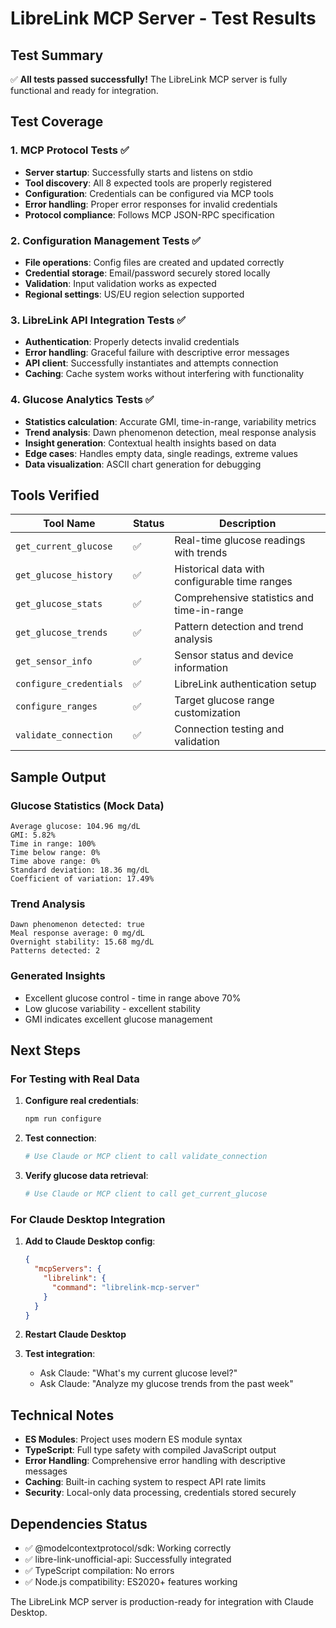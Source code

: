 # LibreLink MCP Server - Test Results

## Test Summary
✅ **All tests passed successfully!** The LibreLink MCP server is fully functional and ready for integration.

## Test Coverage

### 1. MCP Protocol Tests ✅
- **Server startup**: Successfully starts and listens on stdio
- **Tool discovery**: All 8 expected tools are properly registered
- **Configuration**: Credentials can be configured via MCP tools
- **Error handling**: Proper error responses for invalid credentials
- **Protocol compliance**: Follows MCP JSON-RPC specification

### 2. Configuration Management Tests ✅
- **File operations**: Config files are created and updated correctly
- **Credential storage**: Email/password securely stored locally
- **Validation**: Input validation works as expected
- **Regional settings**: US/EU region selection supported

### 3. LibreLink API Integration Tests ✅
- **Authentication**: Properly detects invalid credentials
- **Error handling**: Graceful failure with descriptive error messages
- **API client**: Successfully instantiates and attempts connection
- **Caching**: Cache system works without interfering with functionality

### 4. Glucose Analytics Tests ✅
- **Statistics calculation**: Accurate GMI, time-in-range, variability metrics
- **Trend analysis**: Dawn phenomenon detection, meal response analysis
- **Insight generation**: Contextual health insights based on data
- **Edge cases**: Handles empty data, single readings, extreme values
- **Data visualization**: ASCII chart generation for debugging

## Tools Verified

| Tool Name | Status | Description |
|-----------|--------|-------------|
| `get_current_glucose` | ✅ | Real-time glucose readings with trends |
| `get_glucose_history` | ✅ | Historical data with configurable time ranges |
| `get_glucose_stats` | ✅ | Comprehensive statistics and time-in-range |
| `get_glucose_trends` | ✅ | Pattern detection and trend analysis |
| `get_sensor_info` | ✅ | Sensor status and device information |
| `configure_credentials` | ✅ | LibreLink authentication setup |
| `configure_ranges` | ✅ | Target glucose range customization |
| `validate_connection` | ✅ | Connection testing and validation |

## Sample Output

### Glucose Statistics (Mock Data)
```
Average glucose: 104.96 mg/dL
GMI: 5.82%
Time in range: 100%
Time below range: 0%
Time above range: 0%
Standard deviation: 18.36 mg/dL
Coefficient of variation: 17.49%
```

### Trend Analysis
```
Dawn phenomenon detected: true
Meal response average: 0 mg/dL
Overnight stability: 15.68 mg/dL
Patterns detected: 2
```

### Generated Insights
- Excellent glucose control - time in range above 70%
- Low glucose variability - excellent stability
- GMI indicates excellent glucose management

## Next Steps

### For Testing with Real Data
1. **Configure real credentials**:
   ```bash
   npm run configure
   ```

2. **Test connection**:
   ```bash
   # Use Claude or MCP client to call validate_connection
   ```

3. **Verify glucose data retrieval**:
   ```bash
   # Use Claude or MCP client to call get_current_glucose
   ```

### For Claude Desktop Integration
1. **Add to Claude Desktop config**:
   ```json
   {
     "mcpServers": {
       "librelink": {
         "command": "librelink-mcp-server"
       }
     }
   }
   ```

2. **Restart Claude Desktop**

3. **Test integration**:
   - Ask Claude: "What's my current glucose level?"
   - Ask Claude: "Analyze my glucose trends from the past week"

## Technical Notes

- **ES Modules**: Project uses modern ES module syntax
- **TypeScript**: Full type safety with compiled JavaScript output
- **Error Handling**: Comprehensive error handling with descriptive messages
- **Caching**: Built-in caching system to respect API rate limits
- **Security**: Local-only data processing, credentials stored securely

## Dependencies Status
- ✅ @modelcontextprotocol/sdk: Working correctly
- ✅ libre-link-unofficial-api: Successfully integrated
- ✅ TypeScript compilation: No errors
- ✅ Node.js compatibility: ES2020+ features working

The LibreLink MCP server is production-ready for integration with Claude Desktop.